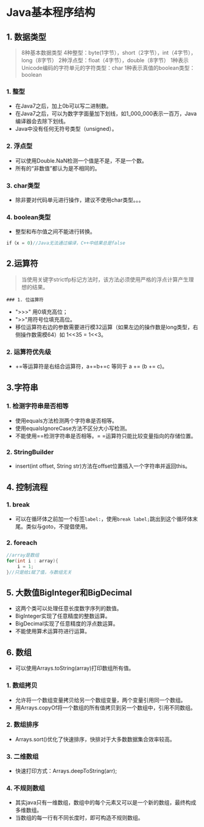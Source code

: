 # Java基本程序结构
## 1. 数据类型
> 8种基本数据类型
	4种整型：byte(1字节），short（2字节），int（4字节），long（8字节）
	2种浮点型：float（4字节），double（8字节）
	1种表示Unicode编码的字符单元的字符类型：char
	1种表示真值的boolean类型：boolean

### 1. 整型
- 在Java7之后，加上0b可以写二进制数。
- 在Java7之后，可以为数字字面量加下划线，如1_000_000表示一百万，Java编译器会去除下划线。
- Java中没有任何无符号类型（unsigned）。
### 2. 浮点型
- 可以使用Double.NaN检测一个值是不是，不是一个数。
- 所有的“非数值”都认为是不相同的。
### 3. char类型
- 除非要对代码单元进行操作，建议不使用char类型。。。
### 4. boolean类型
- 整型和布尔值之间不能进行转换。
```java
if（x = 0)//Java无法通过编译，C++中结果总是false
```
## 2.运算符
> 当使用关键字strictfp标记方法时，该方法必须使用严格的浮点计算产生理想的结果。

	### 1. 位运算符
- ">>>" 用0填充高位；
- ">>"用符号位填充高位。
- 移位运算符右边的参数需要进行模32运算（如果左边的操作数是long类型，右侧操作数需模64）如 1<<35 = 1<<3。
### 2. 运算符优先级
- +=等运算符是右结合运算符，a+=b+=c 等同于 a += (b += c)。
## 3.字符串
### 1. 检测字符串是否相等
- 使用equals方法检测两个字符串是否相等。
- 使用equalsIgnoreCase方法不区分大小写检测。
- 不能使用==检测字符串是否相等。= =运算符只能比较变量指向的存储位置。
### 2. StringBuilder
- insert(int offset, String str)方法在offset位置插入一个字符串并返回this。
## 4. 控制流程
### 1. break
- 可以在循环体之前加一个标签`label:`，使用`break label;`跳出到这个循环体末尾。类似与goto，不提倡使用。
### 2. foreach
```java
//array是数组
for(int i : array){
	i = 1;
}//只是给i赋了值，与数组无关
```
## 5. 大数值BigInteger和BigDecimal
- 这两个类可以处理任意长度数字序列的数值。
- BigInteger实现了任意精度的整数运算。
- BigDecimal实现了任意精度的浮点数运算。
- 不能使用算术运算符进行运算。
## 6. 数组
- 可以使用Arrays.toString(array)打印数组所有值。
### 1. 数组拷贝
- 允许将一个数组变量拷贝给另一个数组变量，两个变量引用同一个数组。
- 用Arrays.copyOf将一个数组的所有值拷贝到另一个数组中，引用不同数组。
### 2. 数组排序
- Arrays.sort()优化了快速排序，快排对于大多数数据集合效率较高。
### 3. 二维数组
- 快速打印方式：Arrays.deepToString(arr);
### 4. 不规则数组
- 其实java只有一维数组，数组中的每个元素又可以是一个新的数组，最终构成多维数组。
- 当数组的每一行有不同长度时，即可构造不规则数组。